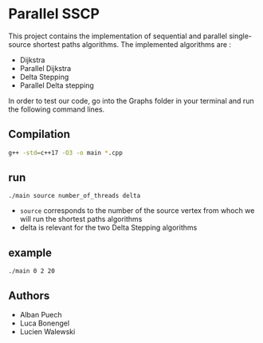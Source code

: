 # Parallel SSCP

This project contains the implementation of sequential and parallel single-source shortest paths algorithms.
The implemented algorithms are : 
- Dijkstra
- Parallel Dijkstra
- Delta Stepping
- Parallel Delta stepping 

In order to test our code, go into the Graphs folder in your terminal and run the following command lines.

## Compilation

```bash
g++ -std=c++17 -O3 -o main *.cpp
```


## run 
```
./main source number_of_threads delta 
```

- ```source``` corresponds to the number of the source vertex from whoch we will run the shortest paths algorithms
- delta is relevant for the two Delta Stepping algorithms

## example 
```
./main 0 2 20
```


## Authors
- Alban Puech
- Luca Bonengel
- Lucien Walewski
